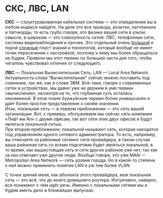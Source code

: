 # СКС, ЛВС, LAN

**СКС** — структурированная кабельная система — это определение вы в любом яндексе найдёте. На деле это все провода, розетки, патчпанели и патчкорды, то есть грубо говоря, это физика вашей сети в узком смысле, в широком — это совокупность сетей: ЛВС, телефонные сети, системы видеонаблюдения и прочее. Это отдельный очень [большой](http://ockc.ru/) и порой [сложный](http://forum.ixbt.com/topic.cgi?id=86:21) пласт знаний и технологий, который вообще не имеет точек пересечения с настройкой, поэтому к нему мы более обращаться не будем. Привели мы этот термин по большей части для того, чтобы читатель чувствовал отличие от следующего.

**ЛВС** —  Локальная Вычислительная Сеть, LAN —  Local Area Network. Актуальность слова “Вычислительная” сейчас можно поставить под сомнение, так же, как в слове ЭВМ. Всё-таки, говоря о современных сетях и устройствах, мы давно уже не держим в уме термин «вычисления», несмотря на то, что глубинная суть осталась неизменной. В этом плане буржуйские термин более универсален и даёт более простое представление о своём значении.  
Итак, локальная сеть — в первом приближении — это сеть вашей организации. Вот, к примеру, обслуживаем мы сейчас сеть компании «Лифт ми Ап» с двумя офисам, так вот сети этих двух офисов и будут являться локальной сетью.  
При втором приближении, локальной называют сеть, которая находится под управлением одного сетевого администратора. То есть, например, вы отвечаете за районный сегмент сети провайдера, в таком случае ваша районная сеть со всеми подсетями будет являться локальной, в то время, как вышестоящая сеть и сети других районов уже нет, так как за них отвечает уже другие люди. Вообще говоря, это уже MAN — Metropolian Area Network — сеть уровня города. Но в какой-то степени к ней можно применить понятие LAN и уж тем более VLAN.

С точки зрения меня, как абонента этого провайдера, моя локальная сеть — это всё, что до моего домашнего роутера. Интуитивно, наверно, все понимают о чём идёт речь. Именно с локальными сетями мы и будем иметь дело в ближайших выпусках.

